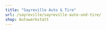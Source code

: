 ```yaml
---
title: "Sayreville Auto & Tire"
url: /sayreville/sayreville-auto-und-tire/
shop: Autowerkstatt
---
```

